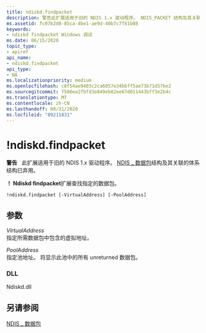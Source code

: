 ```yaml
---
title: ndiskd.findpacket
description: 警告此扩展适用于旧的 NDIS 1.x 驱动程序。 NDIS_PACKET 结构及其关联的体系结构已弃用。Ndiskd. findpacket 扩展查找指定的数据包。
ms.assetid: fc07b2d8-85ca-4be1-ae9d-40b7c7f81b08
keywords:
- ndiskd findpacket Windows 调试
ms.date: 06/15/2020
topic_type:
- apiref
api_name:
- ndiskd.findpacket
api_type:
- NA
ms.localizationpriority: medium
ms.openlocfilehash: c8f54ae9403c2ca6057e34b6ff5ae73b71d57be2
ms.sourcegitcommit: f500ea2fbfd3e849eb82ee67d011443bff3e2b4c
ms.translationtype: MT
ms.contentlocale: zh-CN
ms.lasthandoff: 08/31/2020
ms.locfileid: "89211831"
---
```

# <a name="ndiskdfindpacket"></a>!ndiskd.findpacket

**警告**   此扩展适用于旧的 NDIS 1.x 驱动程序。 [NDIS \_ 数据包](/previous-versions/windows/hardware/network/ff557086(v=vs.85))结构及其关联的体系结构已弃用。

**！ Ndiskd findpacket**扩展查找指定的数据包。

```console
!ndiskd.findpacket [-VirtualAddress] [-PoolAddress]  
```

## <a name="parameters"></a>参数

<span id="_______VirtualAddress______"></span><span id="_______virtualaddress______"></span><span id="_______VIRTUALADDRESS______"></span>*VirtualAddress*   
指定所需数据包中包含的虚拟地址。

<span id="_______PoolAddress______"></span><span id="_______pooladdress______"></span><span id="_______POOLADDRESS______"></span>*PoolAddress*   
指定池地址。 将显示此池中的所有 unreturned 数据包。

### <a name="dll"></a>DLL

Ndiskd.dll

## <a name="see-also"></a>另请参阅

[NDIS \_ 数据包](/previous-versions/windows/hardware/network/ff557086(v=vs.85))